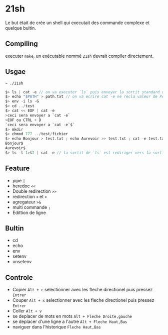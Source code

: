 # 21sh

Le but était de crée un shell qui executait des commande complexe et quelque bultin.

## Compiling

executer `make`, un exécutable nommé `21sh` devrait compiler directement.

## Usgae

`~ ./21sh`

```c
$> ls | cat -e // on va executer `ls` puis envoyer la sortit standard vers l'entrée stendard de `cat -e`
$> echo "$PATH" > path.txt // on va ecrire cat -e ne recla valeur de PATH dans path.txt
$> env -i ls -G
$> cd ../test
$> cat << EOF | cat -e
>ceci sera envoyer a `cat -e`
>EOF ou CTRL + D
`ceci sera envoyer a `cat -e`$`
$> mkdir
$> chmod 777 ../test/fichier
$> echo Bonjour > test.txt ; echo Aurevoir >> test.txt ; cat -e test.txt
Bonjour$
Aurevoir$
$> ls -l 1>&2 | cat -e // la sortit de `ls` est rediriger vers la sortit d'erreur, le `pipe` lui recupere la sortit stendard qui est vide donc `cat -e` ne recupere aucune entrée
```
## Feature

* pipe `|`
* heredoc `<<`
* Double redirection `>>`
* redirection `<` et `>`
* agregateur  `>&`
* multi commande `;`
* Edittion de ligne 

## Bultin

* cd
* echo
* env
* setenv
* unsetenv

## Controle

* Copier `Alt + c` selectionner avec les fleche directionel puis pressez `Entrer`
* Couper `Alt + x` selectionner avec les fleche directionel puis pressez `Entrer`
* Coller `Alt + v`
* se deplacer de mots en mots `Alt + Fleche Droite,gauche`
* se deplacer d'une ligne a l'autre `Alt + Fleche Haut,Bas`
* naviguer dans l'historique `Fleche Haut,Bas`
